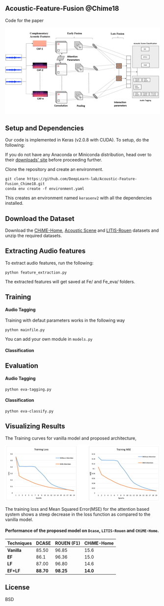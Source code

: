 ## Acoustic-Feature-Fusion @Chime18

Code for the paper

![](https://github.com/DeepLearn-lab/Acoustic-Feature-Fusion_Chime18/blob/master/architecture/img.png)

## Setup and Dependencies
Our code is implemented in Keras (v2.0.8 with CUDA). To setup, do the following:

If you do not have any Anaconda or Miniconda distribution, head over to their [downloads' site](https://conda.io/docs/user-guide/install/download.html) before proceeding further.

Clone the repository and create an environment.

```
git clone https://github.com/DeepLearn-lab/Acoustic-Feature-Fusion_Chime18.git
conda env create -f environment.yaml
```

This creates an environment named `kerasenv2` with all the dependencies installed.


## Download the Dataset
Download the [CHiME-Home](http://www.cs.tut.fi/sgn/arg/dcase2016/task-audio-tagging), [Acoustic Scene](http://www.cs.tut.fi/sgn/arg/dcase2016/task-acoustic-scene-classification) and [LITIS-Rouen](https://sites.google.com/site/alainrakotomamonjy/home/audio-scene) datasets and unzip the required datasets.

## Extracting Audio features
To extract audio features, run the following:

```
python feature_extraction.py

```
The extracted features will get saved at Fe/ and Fe_eva/ folders.

## Training

#### Audio Tagging

Training with defaut parameters works in the following way

```
python mainfile.py

```
You can add your own module in `models.py`

#### Classification


## Evaluation

#### Audio Tagging

```
python eva-tagging.py
```

#### Classification

```
python eva-classify.py

```

## Visualizing Results
 

The Training curves for vanilla model and proposed architecture,

![](https://github.com/DeepLearn-lab/Acoustic-Feature-Fusion_Chime18/blob/master/Results/loss.PNG)

The training loss and Mean Squared Error(MSE) for the attention based system shows a steep decrease in the loss function as compared to the vanilla model.

#### Performance of the proposed model on `Dcase`, `LITIS-Rouen` and `CHiME-Home`.

Techniques | DCASE | ROUEN (F1) | CHiME-Home |
--- | --- | --- | ---
**Vanilla** | 85.50 | 96.85 | 15.6
**EF** | 86.1 | 96.36 | 15.0
**LF** | 87.00 | 96.80 | 14.6
**EF+LF** | **88.70** | **98.25** | **14.0**

## License
BSD
